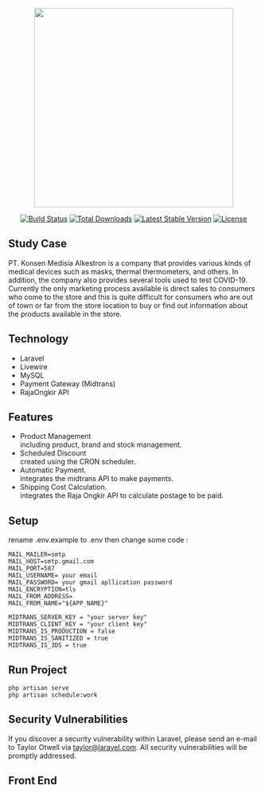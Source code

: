 <p align="center"><a href="https://laravel.com" target="_blank"><img src="https://raw.githubusercontent.com/laravel/art/master/logo-lockup/5%20SVG/2%20CMYK/1%20Full%20Color/laravel-logolockup-cmyk-red.svg" width="400"></a></p>

<p align="center">
<a href="https://travis-ci.org/laravel/framework"><img src="https://travis-ci.org/laravel/framework.svg" alt="Build Status"></a>
<a href="https://packagist.org/packages/laravel/framework"><img src="https://img.shields.io/packagist/dt/laravel/framework" alt="Total Downloads"></a>
<a href="https://packagist.org/packages/laravel/framework"><img src="https://img.shields.io/packagist/v/laravel/framework" alt="Latest Stable Version"></a>
<a href="https://packagist.org/packages/laravel/framework"><img src="https://img.shields.io/packagist/l/laravel/framework" alt="License"></a>
</p>

## Study Case

PT. Konsen Medisia Alkestron is a company that provides various kinds of medical devices such as masks, thermal thermometers, and others. In addition, the company also provides several tools used to test COVID-19. Currently the only marketing process available is direct sales to consumers who come to the store and this is quite difficult for consumers who are out of town or far from the store location to buy or find out information about the products available in the store.

## Technology

- Laravel 
- Livewire
- MySQL
- Payment Gateway (Midtrans)
- RajaOngkir API

## Features

- Product Management
    <br>
    including product, brand and stock management.
- Scheduled Discount
    <br>
    created using the CRON scheduler.
- Automatic Payment.
    <br>
    integrates the midtrans API to make payments.
- Shipping Cost Calculation.
    <br>
    integrates the Raja Ongkir API to calculate postage to be paid.

## Setup

rename .env.example to .env then change some code : 

```
MAIL_MAILER=smtp
MAIL_HOST=smtp.gmail.com
MAIL_PORT=587
MAIL_USERNAME= your email 
MAIL_PASSWORD= your gmail apllication password
MAIL_ENCRYPTION=tls
MAIL_FROM_ADDRESS=
MAIL_FROM_NAME="${APP_NAME}"

MIDTRANS_SERVER_KEY = "your server key"
MIDTRANS_CLIENT_KEY = "your client key"
MIDTRANS_IS_PRODUCTION = false
MIDTRANS_IS_SANITIZED = true
MIDTRANS_IS_3DS = true

```
## Run Project

```
php artisan serve
php artisan schedule:work
```

## Security Vulnerabilities

If you discover a security vulnerability within Laravel, please send an e-mail to Taylor Otwell via [taylor@laravel.com](mailto:taylor@laravel.com). All security vulnerabilities will be promptly addressed.

## Front End


